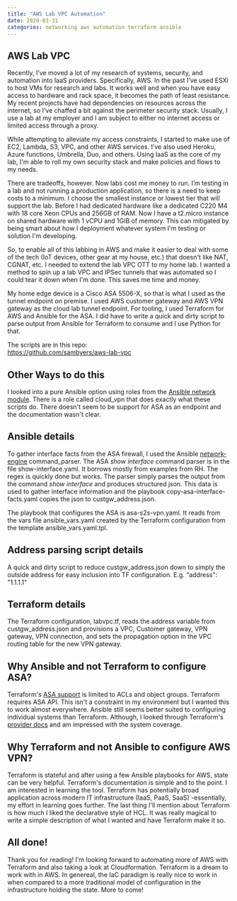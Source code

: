 ```yaml
---
title: "AWS Lab VPC Automation"
date: 2020-03-31
categories: networking aws automation terraform ansible
---
```


## AWS Lab VPC

Recently, I’ve moved a lot of my research of systems, security, and automation into IaaS providers. Specifically, AWS. In the past I’ve used ESXi to host VMs for research and labs. It works well and when you have easy access to hardware and rack space, it becomes the path of least resistance. My recent projects have had dependencies on resources across the internet, so I’ve chaffed a bit against the perimeter security stack. Usually, I use a lab at my employer and I am subject to either no internet access or limited access through a proxy.

While attempting to alleviate my access constraints, I started to make use of EC2, Lambda, S3, VPC, and other AWS services. I’ve also used Heroku, Azure functions, Umbrella, Duo, and others. Using IaaS as the core of my lab, I'm able to roll my own security stack and make policies and flows to my needs.

There are tradeoffs, however. Now labs cost me money to run. I’m testing in a lab and not running a production application, so there is a need to keep costs to a minimum. I choose the smallest instance or lowest tier that will support the lab. Before I had dedicated hardware like a dedicated C220 M4 with 18 core Xeon CPUs and 256GB of RAM. Now I have a t2.micro instance on shared hardware with 1 vCPU and 1GiB of memory. This can mitigated by being smart about how I deployment whatever system I'm testing or solution I'm developing.

So, to enable all of this labbing in AWS and make it easier to deal with some of the tech (IoT devices, other gear at my house, etc.) that doesn't like NAT, CGNAT, etc. I needed to extend the lab VPC OTT to my home lab. I wanted a method to spin up a lab VPC and IPSec tunnels that was automated so I could tear it down when I'm done. This saves me time and money.

My home edge device is a Cisco ASA 5506-X, so that is what I used as the tunnel endpoint on premise. I used AWS customer gateway and AWS VPN gateway as the cloud lab tunnel endpoint. For tooling, I used Terraform for AWS and Ansible for the ASA. I did have to write a quick and dirty script to parse output from Ansible for Terraform to consume and I use Python for that.

The scripts are in this repo:  
https://github.com/sambyers/aws-lab-vpc


## Other Ways to do this
I looked into a pure Ansible option using roles from the [Ansible network module](https://github.com/ansible-network). There is a role called cloud_vpn that does exactly what these scripts do. There doesn't seem to be support for ASA as an endpoint and the documentation wasn't clear.

## Ansible details
To gather interface facts from the ASA firewall, I used the Ansible [network-engine](https://galaxy.ansible.com/ansible-network/network-engine) command_parser. The ASA _show interface_ command parser is in the file show-interface.yaml. It borrows mostly from examples from RH. The regex is quickly done but works. The parser simply parses the output from the command _show interface_ and produces structured json. This data is used to gather interface information and the playbook copy-asa-interface-facts.yaml copies the json to custgw_address.json.

The playbook that configures the ASA is asa-s2s-vpn.yaml. It reads from the vars file ansible_vars.yaml created by the Terraform configuration from the template ansible_vars.yaml.tpl.

## Address parsing script details
A quick and dirty script to reduce custgw_address.json down to simply the outside address for easy inclusion into TF configuration. E.g. "address": "1.1.1.1"

## Terraform details
The Terraform configuration, labvpc.tf, reads the address variable from custgw_address.json and provisions a VPC, Customer gateway, VPN gateway, VPN connection, and sets the propagation option in the VPC routing table for the new VPN gateway.

## Why Ansible and not Terraform to configure ASA?
Terraform's [ASA support](https://www.terraform.io/docs/providers/ciscoasa/index.html) is limited to ACLs and object groups. Terraform requires ASA API. This isn't a constraint in my environment but I wanted this to work almost everywhere. Ansible still seems better suited to configuring individual systems than Terraform. Although, I looked through Terraform's [provider docs](https://www.terraform.io/docs/providers/) and am impressed with the system coverage.

## Why Terraform and not Ansible to configure AWS VPN?
Terraform is stateful and after using a few Ansible playbooks for AWS, state can be very helpful. Terraform's documentation is simple and to the point. I am interested in learning the tool. Terraform has potentially broad application across modern IT infrastructure (IaaS, PaaS, SaaS) -essentially, my effort in learning goes further. The last thing I'll mention about Terraform is how much I liked the declarative style of HCL. It was really magical to write a simple description of what I wanted and have Terraform make it so.

## All done!
Thank you for reading! I'm looking forward to automating more of AWS with Terraform and also taking a look at Cloudformation. Terraform is a dream to work with in AWS. In genereal, the IaC paradigm is really nice to work in when compared to a more traditional model of configuration in the infrastructure holding the state. More to come!
